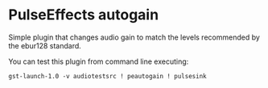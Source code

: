 # PulseEffects autogain

Simple plugin that changes audio gain to match the levels recommended by the
ebur128 standard.

You can test this plugin from command line executing:

`gst-launch-1.0 -v audiotestsrc ! peautogain ! pulsesink`
